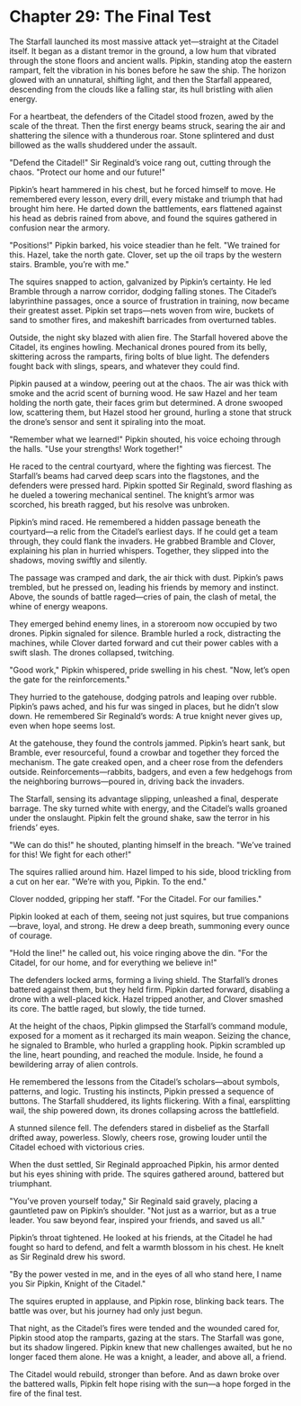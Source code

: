 # Chapter 29: The Final Test

The Starfall launched its most massive attack yet—straight at the Citadel itself. It began as a distant tremor in the ground, a low hum that vibrated through the stone floors and ancient walls. Pipkin, standing atop the eastern rampart, felt the vibration in his bones before he saw the ship. The horizon glowed with an unnatural, shifting light, and then the Starfall appeared, descending from the clouds like a falling star, its hull bristling with alien energy.

For a heartbeat, the defenders of the Citadel stood frozen, awed by the scale of the threat. Then the first energy beams struck, searing the air and shattering the silence with a thunderous roar. Stone splintered and dust billowed as the walls shuddered under the assault.

"Defend the Citadel!" Sir Reginald’s voice rang out, cutting through the chaos. "Protect our home and our future!"

Pipkin’s heart hammered in his chest, but he forced himself to move. He remembered every lesson, every drill, every mistake and triumph that had brought him here. He darted down the battlements, ears flattened against his head as debris rained from above, and found the squires gathered in confusion near the armory.

"Positions!" Pipkin barked, his voice steadier than he felt. "We trained for this. Hazel, take the north gate. Clover, set up the oil traps by the western stairs. Bramble, you’re with me."

The squires snapped to action, galvanized by Pipkin’s certainty. He led Bramble through a narrow corridor, dodging falling stones. The Citadel’s labyrinthine passages, once a source of frustration in training, now became their greatest asset. Pipkin set traps—nets woven from wire, buckets of sand to smother fires, and makeshift barricades from overturned tables.

Outside, the night sky blazed with alien fire. The Starfall hovered above the Citadel, its engines howling. Mechanical drones poured from its belly, skittering across the ramparts, firing bolts of blue light. The defenders fought back with slings, spears, and whatever they could find.

Pipkin paused at a window, peering out at the chaos. The air was thick with smoke and the acrid scent of burning wood. He saw Hazel and her team holding the north gate, their faces grim but determined. A drone swooped low, scattering them, but Hazel stood her ground, hurling a stone that struck the drone’s sensor and sent it spiraling into the moat.

"Remember what we learned!" Pipkin shouted, his voice echoing through the halls. "Use your strengths! Work together!"

He raced to the central courtyard, where the fighting was fiercest. The Starfall’s beams had carved deep scars into the flagstones, and the defenders were pressed hard. Pipkin spotted Sir Reginald, sword flashing as he dueled a towering mechanical sentinel. The knight’s armor was scorched, his breath ragged, but his resolve was unbroken.

Pipkin’s mind raced. He remembered a hidden passage beneath the courtyard—a relic from the Citadel’s earliest days. If he could get a team through, they could flank the invaders. He grabbed Bramble and Clover, explaining his plan in hurried whispers. Together, they slipped into the shadows, moving swiftly and silently.

The passage was cramped and dark, the air thick with dust. Pipkin’s paws trembled, but he pressed on, leading his friends by memory and instinct. Above, the sounds of battle raged—cries of pain, the clash of metal, the whine of energy weapons.

They emerged behind enemy lines, in a storeroom now occupied by two drones. Pipkin signaled for silence. Bramble hurled a rock, distracting the machines, while Clover darted forward and cut their power cables with a swift slash. The drones collapsed, twitching.

"Good work," Pipkin whispered, pride swelling in his chest. "Now, let’s open the gate for the reinforcements."

They hurried to the gatehouse, dodging patrols and leaping over rubble. Pipkin’s paws ached, and his fur was singed in places, but he didn’t slow down. He remembered Sir Reginald’s words: A true knight never gives up, even when hope seems lost.

At the gatehouse, they found the controls jammed. Pipkin’s heart sank, but Bramble, ever resourceful, found a crowbar and together they forced the mechanism. The gate creaked open, and a cheer rose from the defenders outside. Reinforcements—rabbits, badgers, and even a few hedgehogs from the neighboring burrows—poured in, driving back the invaders.

The Starfall, sensing its advantage slipping, unleashed a final, desperate barrage. The sky turned white with energy, and the Citadel’s walls groaned under the onslaught. Pipkin felt the ground shake, saw the terror in his friends’ eyes.

"We can do this!" he shouted, planting himself in the breach. "We’ve trained for this! We fight for each other!"

The squires rallied around him. Hazel limped to his side, blood trickling from a cut on her ear. "We’re with you, Pipkin. To the end."

Clover nodded, gripping her staff. "For the Citadel. For our families."

Pipkin looked at each of them, seeing not just squires, but true companions—brave, loyal, and strong. He drew a deep breath, summoning every ounce of courage.

"Hold the line!" he called out, his voice ringing above the din. "For the Citadel, for our home, and for everything we believe in!"

The defenders locked arms, forming a living shield. The Starfall’s drones battered against them, but they held firm. Pipkin darted forward, disabling a drone with a well-placed kick. Hazel tripped another, and Clover smashed its core. The battle raged, but slowly, the tide turned.

At the height of the chaos, Pipkin glimpsed the Starfall’s command module, exposed for a moment as it recharged its main weapon. Seizing the chance, he signaled to Bramble, who hurled a grappling hook. Pipkin scrambled up the line, heart pounding, and reached the module. Inside, he found a bewildering array of alien controls.

He remembered the lessons from the Citadel’s scholars—about symbols, patterns, and logic. Trusting his instincts, Pipkin pressed a sequence of buttons. The Starfall shuddered, its lights flickering. With a final, earsplitting wail, the ship powered down, its drones collapsing across the battlefield.

A stunned silence fell. The defenders stared in disbelief as the Starfall drifted away, powerless. Slowly, cheers rose, growing louder until the Citadel echoed with victorious cries.

When the dust settled, Sir Reginald approached Pipkin, his armor dented but his eyes shining with pride. The squires gathered around, battered but triumphant.

"You’ve proven yourself today," Sir Reginald said gravely, placing a gauntleted paw on Pipkin’s shoulder. "Not just as a warrior, but as a true leader. You saw beyond fear, inspired your friends, and saved us all."

Pipkin’s throat tightened. He looked at his friends, at the Citadel he had fought so hard to defend, and felt a warmth blossom in his chest. He knelt as Sir Reginald drew his sword.

"By the power vested in me, and in the eyes of all who stand here, I name you Sir Pipkin, Knight of the Citadel."

The squires erupted in applause, and Pipkin rose, blinking back tears. The battle was over, but his journey had only just begun.

That night, as the Citadel’s fires were tended and the wounded cared for, Pipkin stood atop the ramparts, gazing at the stars. The Starfall was gone, but its shadow lingered. Pipkin knew that new challenges awaited, but he no longer faced them alone. He was a knight, a leader, and above all, a friend.

The Citadel would rebuild, stronger than before. And as dawn broke over the battered walls, Pipkin felt hope rising with the sun—a hope forged in the fire of the final test.
